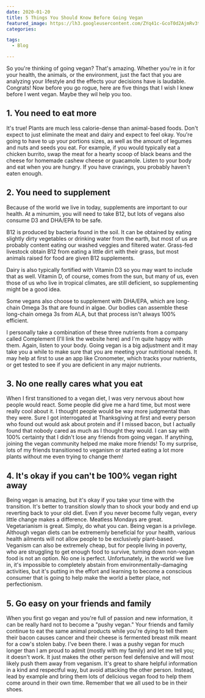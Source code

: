 ```yaml
---
date: 2020-01-20
title: 5 Things You Should Know Before Going Vegan
featured_image: https://lh3.googleusercontent.com/ZYq41c-GcoT0d2AjmRv3t3NEQSGs8xCKeGWrxKTPc79AXAbuXJ5jAa5sraCkAzzPpCWNvXgeVVxReAKXI3x7vkjBuoM-tbCeUmBM26EK7Jk15eByUoaxH4QsCY9U_6Q2k8HL0-lSaMM=w2400  
categories: 

tags:
  - Blog

---
```

So you're thinking of going vegan? That's amazing. Whether you're in it for your health, the animals, or the environment, just the fact that you are analyzing your lifestyle and the effects your decisions have is laudable. Congrats! Now before you go rogue, here are five things that I wish I knew before I went vegan. Maybe they wil help you too. 

## 1. You need to eat more

It's true! Plants are much less calorie-dense than animal-based foods. Don't expect to just eliminate the meat and dairy and expect to feel okay. You're going to have to up your portions sizes, as well as the amount of legumes and nuts and seeds you eat. For example, if you would typically eat a chicken burrito, swap the meat for a hearty scoop of black beans and the cheese for homemade cashew cheese or guacamole. Listen to your body and eat when you are hungry. If you have cravings, you probably haven't eaten enough.

## 2. You need to supplement

Because of the world we live in today, supplements are important to our health. At a minumim, you will need to take B12, but lots of vegans also consume D3 and DHA/EPA to be safe.

B12 is produced by bacteria found in the soil. It can be obtained by eating slightly dirty vegetables or drinking water from the earth, but most of us are probably content eating our washed veggies and filtered water. Grass-fed livestock obtain B12 from eating a little dirt with their grass, but most animals raised for food are given B12 supplements. 

Dairy is also typically fortified with Vitamin D3 so you may want to include that as well. Vitamin D, of course, comes from the sun, but many of us, even those of us who live in tropical climates, are still deficient, so supplementing might be a good idea. 

Some vegans also choose to supplement with DHA/EPA, which are long-chain Omega 3s that are found in algae. Our bodies can assemble these long-chain omega 3s from ALA, but that process isn't always 100% efficient. 

I personally take a combination of these three nutrients from a company called Complement (I'll link the website here) and I'm quite happy with them. Again, listen to your body. Going vegan is a big adjustment and it may take you a while to make sure that you are meeting your nutritional needs. It may help at first to use an app like Cronometer, which tracks your nutrients, or get tested to see if you are deficient in any major nutrients.

## 3. No one really cares what you eat

When I first transitioned to a vegan diet, I was very nervous about how people would react. Some people did give me a hard time, but most were really cool about it. I thought people would be way more judgmental than they were. Sure I got interrogated at Thanksgiving at first and every person who found out would ask about protein and if I missed bacon, but I actually found that nobody cared as much as I thought they would. I can say with 100% certainty that I didn't lose any friends from going vegan. If anything, joining the vegan community helped me make more friends! To my surprise, lots of my friends transitioned to veganism or started eating a lot more plants without me even trying to change them! 

## 4. It's okay if you can't be 100% vegan right away

Being vegan is amazing, but it's okay if you take your time with the transition. It's better to transition slowly than to shock your body and end up reverting back to your old diet. Even if you never become fully vegan, every little change makes a difference. Meatless Mondays are great. Vegetarianism is great. Simply, do what you can. Being vegan is a privilege. Although vegan diets can be extrememly beneficial for your health, various health ailments will not allow people to be exclusively plant-based. Veganism can also be extremely cheap, but for people living in poverty, who are struggling to get enough food to survive, turning down non-vegan food is not an option. No one is perfect. Unfortunately, in the world we live in, it's impossible to completely abstain from environmentally-damaging activities, but it's putting in the effort and learning to become a conscious consumer that is going to help make the world a better place, not perfectionism.

## 5. Go easy on your friends and family

When you first go vegan and you're full of passion and new information, it can be really hard not to become a "pushy vegan." Your friends and family continue to eat the same animal products while you're dying to tell them their bacon causes cancer and their cheese is fermented breast milk meant for a cow's stolen baby. I've been there. I was a pushy vegan for much longer than I am proud to admit (mostly with my family) and let me tell you; it doesn't work. It just makes the other person feel defensive and will most likely push them away from veganism. It's great to share helpful information in a kind and respectful way, but avoid attacking the other person. Instead, lead by example and bring them lots of delicious vegan food to help them come around in their own time. Remember that we all used to be in their shoes. 


